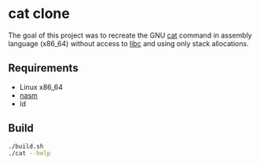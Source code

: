 # cat clone

The goal of this project was to recreate the GNU [cat](https://www.gnu.org/software/coreutils/cat) command in assembly language (x86_64) without access to [libc](https://en.wikipedia.org/wiki/C_standard_library) and using only stack allocations.

## Requirements

- Linux x86_64
- [nasm](https://www.nasm.us/)
- ld

## Build

```sh
./build.sh
./cat --help
```
